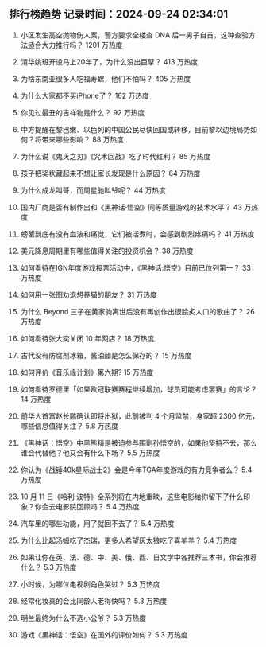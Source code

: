 
## 排行榜趋势 记录时间：2024-09-24 02:34:01
  
  1. 小区发生高空抛物伤人案，警方要求全楼查 DNA 后一男子自首，这种查验方法适合大力推行吗？ 1201 万热度
    
  2. 清华姚班开设马上20年了，为什么没出巨擘？ 413 万热度
    
  3. 为啥东南亚很多人吃福寿螺，他们不怕吗？ 405 万热度
    
  4. 为什么大家都不买iPhone了？ 162 万热度
    
  5. 你见过最丑的吉祥物是什么？ 92 万热度
    
  6. 中方提醒在黎巴嫩、以色列的中国公民尽快回国或转移，目前黎以边境局势如何？将带来哪些影响？ 88 万热度
    
  7. 为什么说《鬼灭之刃》《咒术回战》吃了时代红利？ 85 万热度
    
  8. 孩子把奖状藏起来不想让家长发现是什么原因？ 64 万热度
    
  9. 为什么成龙叫哥，而周星驰叫爷呢？ 44 万热度
    
  10. 国内厂商是否有制作出和《黑神话·悟空》同等质量游戏的技术水平？ 43 万热度
    
  11. 螃蟹到底有没有血液和痛觉，它们被活煮时，会感到剧烈疼痛吗？ 41 万热度
    
  12. 美元降息周期里有哪些值得关注的投资机会？ 38 万热度
    
  13. 如何看待在IGN年度游戏投票活动中，《黑神话:悟空》目前已位列第一？ 33 万热度
    
  14. 如何用一张图劝退想养猫的朋友？ 31 万热度
    
  15. 为什么 Beyond 三子在黄家驹离世后没有再创作出很脍炙人口的歌曲了？ 26 万热度
    
  16. 如何看待张大奕关闭 10 年网店？ 18 万热度
    
  17. 古代没有防腐剂冰箱，酱油醋是怎么保存的？ 15 万热度
    
  18. 如何评价《音乐缘计划》第六期? 15 万热度
    
  19. 如何看待罗德里「如果欧冠联赛赛程继续增加，球员可能考虑罢赛」的言论？ 14 万热度
    
  20. 前华人首富赵长鹏确认即将出狱，此前被判 4 个月监禁，身家超 2300 亿元，哪些信息值得关注？ 5.8 万热度
    
  21. 《黑神话：悟空》中黑熊精是被迫参与围剿孙悟空的，如果他坚持不去，那么谁会代替他？他又会有什么下场？ 5.5 万热度
    
  22. 你认为《战锤40k星际战士2》会是今年TGA年度游戏的有力竞争者么？ 5.4 万热度
    
  23. 10 月 11 日《哈利·波特》全系列将在内地重映，这些电影给你留下了什么印象？你会去电影院回顾吗？ 5.4 万热度
    
  24. 汽车里的哪些功能，用了就回不去了？ 5.4 万热度
    
  25. 为什么比起汤姆吃了杰瑞，更多人希望灰太狼吃了喜羊羊？ 5.4 万热度
    
  26. 如果让你在英、法、德、中、美、俄、西、日文学中各推荐三本书，你会推荐什么？ 5.3 万热度
    
  27. 小时候，为哪位电视剧角色哭过？ 5.3 万热度
    
  28. 经常化妆真的会比同龄人老得快吗？ 5.3 万热度
    
  29. 明兰最终为什么不选小公爷？ 5.3 万热度
    
  30. 游戏《黑神话：悟空》在国外的评价如何？ 5.3 万热度
    